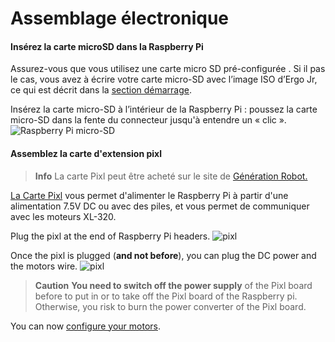 # Assemblage électronique

#### Insérez la carte microSD dans la Raspberry Pi

Assurez-vous que vous utilisez une carte micro SD pré-configurée . Si il pas le cas, vous avez à écrire votre carte micro-SD avec l’image ISO d’Ergo Jr, ce qui est décrit dans la [section démarrage](../../installation/burn-an-image-file.md).

Insérez la carte micro-SD à l’intérieur de la Raspberry Pi : poussez la carte micro-SD dans la fente du connecteur jusqu'à entendre un « clic ». ![Raspberry Pi micro-SD](img/electronic/rpi-sd.jpg)

#### Assemblez la carte d'extension pixl

> **Info** La carte Pixl peut être acheté sur le site de [Génération Robot.](http://www.generationrobots.com/en/402420-carte-pixl.html)

[La Carte Pixl](https://github.com/poppy-project/pixl) vous permet d'alimenter le Raspberry Pi à partir d'une alimentation 7.5V DC ou avec des piles, et vous permet de communiquer avec les moteurs XL-320.

Plug the pixl at the end of Raspberry Pi headers. ![pixl](img/electronic/pixl-step_1-2.jpg)

Once the pixl is plugged (**and not before**), you can plug the DC power and the motors wire. ![pixl](img/electronic/pixl-step_3-4-5.jpg)

> **Caution** **You need to switch off the power supply** of the Pixl board before to put in or to take off the Pixl board of the Raspberry pi. Otherwise, you risk to burn the power converter of the Pixl board.

You can now [configure your motors](motor-configuration.md).
